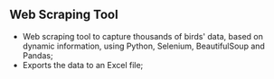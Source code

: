 ## Web Scraping Tool

- Web scraping tool to capture thousands of birds' data, based on dynamic information, using Python, Selenium, BeautifulSoup and Pandas;
- Exports the data to an Excel file;
